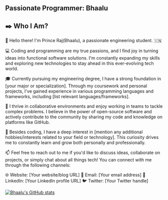 <h2 style="align-self: center;">Passionate Programmer: Bhaalu</h2>

## ✒️ Who I Am?

<p>
    👋 Hello there! I'm Prince Raj(Bhaalu), a passionate engineering student. 🇮🇳

💻 Coding and programming are my true passions, and I find joy in turning ideas into functional software solutions. I'm constantly expanding my skills and exploring new technologies to stay ahead in this ever-evolving tech world.

🎓 Currently pursuing my engineering degree, I have a strong foundation in [your major or specialization]. Through my coursework and personal projects, I've gained experience in various programming languages and frameworks, including [list relevant languages/frameworks]. 

🌟 I thrive in collaborative environments and enjoy working in teams to tackle complex problems. I believe in the power of open-source software and actively contribute to the community by sharing my code and knowledge on platforms like GitHub.

🚀 Besides coding, I have a deep interest in [mention any additional hobbies/interests related to your field or technology]. This curiosity drives me to constantly learn and grow both personally and professionally.

📫 Feel free to reach out to me if you'd like to discuss ideas, collaborate on projects, or simply chat about all things tech! You can connect with me through the following channels:

🌐 Website: [Your website/blog URL]
📧 Email: [Your email address]
💼 LinkedIn: [Your LinkedIn profile URL]
🐦 Twitter: [Your Twitter handle]

</p>

[![Bhaalu's GitHub stats](https://github-readme-stats.vercel.app/api?username=Bhaalu-69)](https://github.com/anuraghazra/github-readme-stats)
